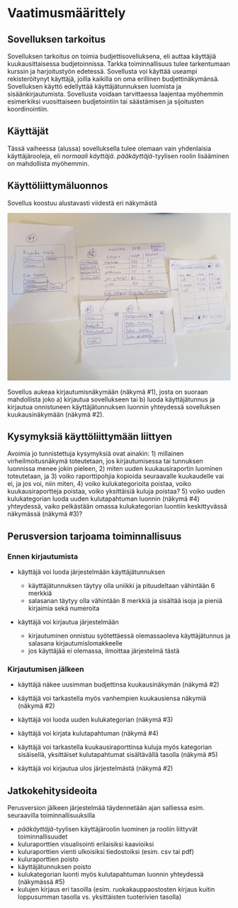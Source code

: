 # Vaatimusmäärittely

## Sovelluksen tarkoitus

Sovelluksen tarkoitus on toimia budjettisovelluksena, eli auttaa käyttäjiä kuukausittaisessa budjetoinnissa. Tarkka toiminnallisuus tulee tarkentumaan kurssin ja harjoitustyön edetessä. Sovellusta voi käyttää useampi rekisteröitynyt käyttäjä, joilla kaikilla on oma erillinen budjettinäkymänsä. Sovelluksen käyttö edellyttää käyttäjätunnuksen luomista ja sisäänkirjautumista. Sovellusta voidaan tarvittaessa laajentaa myöhemmin esimerkiksi vuosittaiseen budjetointiin tai säästämisen ja sijoitusten koordinointiin. 

## Käyttäjät

Tässä vaiheessa (alussa) sovelluksella tulee olemaan vain yhdenlaisia käyttäjärooleja, eli _normaali käyttäjä_. _pääkäyttäjä_-tyylisen roolin lisääminen on mahdollista myöhemmin.

## Käyttöliittymäluonnos

Sovellus koostuu alustavasti viidestä eri näkymästä

<img src="20180325_UI_draft.jpg" width="750">

Sovellus aukeaa kirjautumisnäkymään (näkymä #1), josta on suoraan mahdollista joko a) kirjautua sovellukseen tai b) luoda käyttäjätunnus ja kirjautua onnistuneen käyttäjätunnuksen luonnin yhteydessä sovelluksen kuukausinäkymään (näkymä #2).

## Kysymyksiä käyttöliittymään liittyen

Avoimia jo tunnistettuja kysymyksiä ovat ainakin: 1) millainen virheilmoitusnäkymä toteutetaan, jos kirjautumisessa tai tunnuksen luonnissa menee jokin pieleen, 2) miten uuden kuukausiraportin luominen toteutetaan, ja 3) voiko raporttipohjia kopioida seuraavalle kuukaudelle vai ei, ja jos voi, niin miten, 4) voiko kulukategorioita poistaa, voiko kuukausiraportteja poistaa, voiko yksittäisiä kuluja poistaa? 5) voiko uuden kulukategorian luoda uuden kulutapahtuman luonnin (näkymä #4) yhteydessä, vaiko pelkästään omassa kulukategorian luontiin keskittyvässä näkymässä (näkymä #3)?

## Perusversion tarjoama toiminnallisuus

### Ennen kirjautumista

- käyttäjä voi luoda järjestelmään käyttäjätunnuksen
  - käyttäjätunnuksen täytyy olla uniikki ja pituudeltaan vähintään 6 merkkiä
  - salasanan täytyy olla vähintään 8 merkkiä ja sisältää isoja ja pieniä kirjaimia sekä numeroita

- käyttäjä voi kirjautua järjestelmään
  - kirjautuminen onnistuu syötettäessä olemassaoleva käyttäjätunnus ja salasana kirjautumislomakkeelle
  - jos käyttäjää ei olemassa, ilmoittaa järjestelmä tästä

### Kirjautumisen jälkeen

- käyttäjä näkee uusimman budjettinsa kuukausinäkymän (näkymä #2)

- käyttäjä voi tarkastella myös vanhempien kuukausiensa näkymiä (näkymä #2)

- käyttäjä voi luoda uuden kulukategorian (näkymä #3)

- käyttäjä voi kirjata kulutapahtuman (näkymä #4)

- käyttäjä voi tarkastella kuukausiraporttinsa kuluja myös kategorian sisäisellä, yksittäiset kulutapahtumat sisältävällä tasolla (näkymä #5)

- käyttäjä voi kirjautua ulos järjestelmästä (näkymä #2)

## Jatkokehitysideoita

Perusversion jälkeen järjestelmää täydennetään ajan salliessa esim. seuraavilla toiminnallisuuksilla

- _pääkäyttäjä_-tyylisen käyttäjäroolin luominen ja rooliin liittyvät toiminnallisuudet
- kuluraporttien visualisointi erilaisiksi kaavioiksi
- kuluraporttien vienti ulkoisiksi tiedostoiksi (esim. csv tai pdf)
- kuluraporttien poisto
- käyttäjätunnuksen poisto
- kulukategorian luonti myös kulutapahtuman luonnin yhteydessä (näkymässä #5)
- kulujen kirjaus eri tasoilla (esim. ruokakauppaostosten kirjaus kuitin loppusumman tasolla vs. yksittäisten tuoterivien tasolla)
